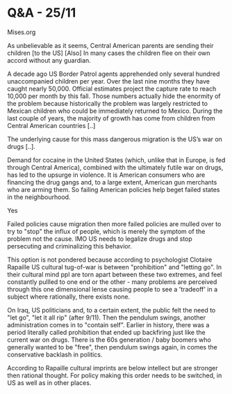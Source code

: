 # Q&A - 25/11

Mises.org

As unbelievable as it seems, Central American parents are sending
their children [to the US] [Also] In many cases the children flee on
their own accord without any guardian.

A decade ago US Border Patrol agents apprehended only several hundred
unaccompanied children per year. Over the last nine months they have
caught nearly 50,000. Official estimates project the capture rate to
reach 10,000 per month by this fall. Those numbers actually hide the
enormity of the problem because historically the problem was largely
restricted to Mexican children who could be immediately returned to
Mexico. During the last couple of years, the majority of growth has
come from children from Central American countries [..]

The underlying cause for this mass dangerous migration is the US’s war
on drugs [..].

Demand for cocaine in the United States (which, unlike that in Europe,
is fed through Central America), combined with the ultimately futile
war on drugs, has led to the upsurge in violence. It is American
consumers who are financing the drug gangs and, to a large extent,
American gun merchants who are arming them. So failing American
policies help beget failed states in the neighbourhood.

Yes

Failed policies cause migration then more failed policies are mulled
over to try to "stop" the influx of people, which is merely the
symptom of the problem not the cause. IMO US needs to legalize drugs
and stop persecuting and criminalizing this behavior.

This option is not pondered because according to psychologist Clotaire
Rapaille US cultural tug-of-war is between "prohibition" and "letting
go". In their cultural mind ppl are torn apart between these two
extremes, and feel constantly pullled to one end or the other - many
problems are perceived through this one dimensional lense causing
people to see a 'tradeoff' in a subject where rationally, there exists
none.

On Iraq, US politicians and, to a certain extent, the public felt the
need to "let go", "let it all rip" (after 9/11). Then the pendulum
swings, another administration comes in to "contain self". Earlier in
history, there was a period literally called prohibition that ended up
backfiring just like the current war on drugs. There is the 60s
generation / baby boomers who generally wanted to be "free", then
pendulum swings again, in comes the conservative backlash in politics.

According to Rapaille cultural imprints are below intellect but are
stronger then rational thought. For policy making this order needs to
be switched, in US as well as in other places.















